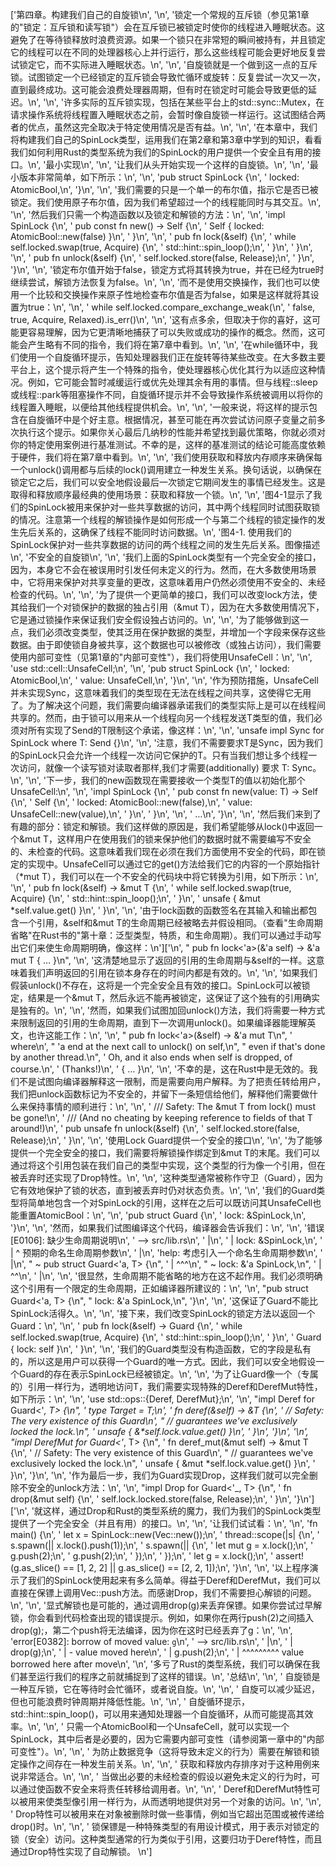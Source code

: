 ['第四章。构建我们自己的自旋锁\n', '\n', '锁定一个常规的互斥锁（参见第1章的"锁定：互斥锁和读写锁"）会在互斥锁已被锁定时使你的线程进入睡眠状态。这避免了在等待锁释放时浪费资源。如果一个锁只在非常短的瞬间被持有，并且锁定它的线程可以在不同的处理器核心上并行运行，那么这些线程可能会更好地反复尝试锁定它，而不实际进入睡眠状态。\n', '\n', '自旋锁就是一个做到这一点的互斥锁。试图锁定一个已经锁定的互斥锁会导致忙循环或旋转：反复尝试一次又一次，直到最终成功。这可能会浪费处理器周期，但有时在锁定时可能会导致更低的延迟。\n', '\n', '许多实际的互斥锁实现，包括在某些平台上的std::sync::Mutex，在请求操作系统将线程置入睡眠状态之前，会暂时像自旋锁一样运行。这试图结合两者的优点，虽然这完全取决于特定使用情况是否有益。\n', '\n', '在本章中，我们将构建我们自己的SpinLock类型，运用我们在第2章和第3章中学到的知识，看看我们如何利用Rust的类型系统为我们的SpinLock的用户提供一个安全且有用的接口。\n', '最小实现\n', '\n', '让我们从头开始实现一个这样的自旋锁。\n', '\n', '最小版本非常简单，如下所示：\n', '\n', 'pub struct SpinLock {\n', '    locked: AtomicBool,\n', '}\n', '\n', '我们需要的只是一个单一的布尔值，指示它是否已被锁定。我们使用原子布尔值，因为我们希望超过一个的线程能同时与其交互。\n', '\n', '然后我们只需一个构造函数以及锁定和解锁的方法：\n', '\n', 'impl SpinLock {\n', '    pub const fn new() -> Self {\n', '        Self { locked: AtomicBool::new(false) }\n', '    }\n', '\n', '    pub fn lock(&self) {\n', '        while self.locked.swap(true, Acquire) {\n', '            std::hint::spin_loop();\n', '        }\n', '    }\n', '\n', '    pub fn unlock(&self) {\n', '        self.locked.store(false, Release);\n', '    }\n', '}\n', '\n', '锁定布尔值开始于false，锁定方式将其转换为true，并在已经为true时继续尝试，解锁方法恢复为false。\n', '\n', '而不是使用交换操作，我们也可以使用一个比较和交换操作来原子性地检查布尔值是否为false，如果是这样就将其设置为true：\n', '\n', '    while self.locked.compare_exchange_weak(\n', '            false, true, Acquire, Relaxed).is_err()\n', '\n', '这有点多余，但取决于你的喜好，这可能更容易理解，因为它更清晰地捕获了可以失败或成功的操作的概念。然而，这可能会产生略有不同的指令，我们将在第7章中看到。\n', '\n', '在while循环中，我们使用一个自旋循环提示，告知处理器我们正在旋转等待某些改变。在大多数主要平台上，这个提示将产生一个特殊的指令，使处理器核心优化其行为以适应这种情况。例如，它可能会暂时减缓运行或优先处理其余有用的事情。但与线程::sleep或线程::park等阻塞操作不同，自旋循环提示并不会导致操作系统被调用以将你的线程置入睡眠，以便给其他线程提供机会。\n', '\n', '一般来说，将这样的提示包含在自旋循环中是个好主意。根据情况，甚至可能在再次尝试访问原子变量之前多次执行这个提示。如果你关心最后几纳秒的性能并希望找到最优策略，你就必须对你的特定使用案例进行基准测试。不幸的是，这样的基准测试的结论可能高度依赖于硬件，我们将在第7章中看到。\n', '\n', '我们使用获取和释放内存顺序来确保每一个unlock()调用都与后续的lock()调用建立一种发生关系。换句话说，以确保在锁定它之后，我们可以安全地假设最后一次锁定它期间发生的事情已经发生。这是取得和释放顺序最经典的使用场景：获取和释放一个锁。\n', '\n', '图4-1显示了我们的SpinLock被用来保护对一些共享数据的访问，其中两个线程同时试图获取锁的情况。注意第一个线程的解锁操作是如何形成一个与第二个线程的锁定操作的发生先后关系的，这确保了线程不能同时访问数据。\n', '图4-1. 使用我们的SpinLock保护对一些共享数据的访问的两个线程之间的发生先后关系。图像描述\n', '不安全的自旋锁\n', '\n', '我们上面的SpinLock类型有一个完全安全的接口，因为，本身它不会在被误用时引发任何未定义的行为。然而，在大多数使用场景中，它将用来保护对共享变量的更改，这意味着用户仍然必须使用不安全的、未经检查的代码。\n', '\n', '为了提供一个更简单的接口，我们可以改变lock方法，使其给我们一个对锁保护的数据的独占引用（&mut T），因为在大多数使用情况下，它是通过锁操作来保证我们安全假设独占访问的。\n', '\n', '为了能够做到这一点，我们必须改变类型，使其泛用在保护数据的类型，并增加一个字段来保存这些数据。由于即使锁自身被共享，这个数据也可以被修改（或独占访问），我们需要使用内部可变性（见第1章的"内部可变性"），我们将使用UnsafeCell：\n', '\n', 'use std::cell::UnsafeCell;\n', '\n', 'pub struct SpinLock<T> {\n', '    locked: AtomicBool,\n', '    value: UnsafeCell<T>,\n', '}\n', '\n', '作为预防措施，UnsafeCell并未实现Sync，这意味着我们的类型现在无法在线程之间共享，这使得它无用了。为了解决这个问题，我们需要向编译器承诺我们的类型实际上是可以在线程间共享的。然而，由于锁可以用来从一个线程向另一个线程发送T类型的值，我们必须对所有实现了Send的T限制这个承诺，像这样：\n', '\n', 'unsafe impl<T> Sync for SpinLock<T> where T: Send {}\n', '\n', '注意，我们不需要要求T是Sync，因为我们的SpinLock<T>只会允许一个线程一次访问它保护的T。只有当我们想让多个线程一次访问，就像一个读写锁对读取者那样,我们才需要(additionally) 要求 T: Sync。\n', '\n', '下一步，我们的new函数现在需要接收一个类型T的值以初始化那个UnsafeCell:\n', '\n', 'impl<T> SpinLock<T> {\n', '    pub const fn new(value: T) -> Self {\n', '        Self {\n', '            locked: AtomicBool::new(false),\n', '            value: UnsafeCell::new(value),\n', '        }\n', '    }\n', '\n', '    …\n', '}\n', '\n', '然后我们来到了有趣的部分：锁定和解锁。我们这样做的原因是，我们希望能够从lock()中返回一个&mut T，这样用户在使用我们的锁来保护他们的数据时就不需要编写不安全的、未检查的代码。这意味着我们现在必须在我们方面使用不安全的代码，即在锁定的实现中。UnsafeCell可以通过它的get()方法给我们它的内容的一个原始指针（*mut T），我们可以在一个不安全的代码块中将它转换为引用，如下所示：\n', '\n', '    pub fn lock(&self) -> &mut T {\n', '        while self.locked.swap(true, Acquire) {\n', '            std::hint::spin_loop();\n', '        }\n', '        unsafe { &mut *self.value.get() }\n', '    }\n', '\n', '由于lock函数的函数签名在其输入和输出都包含一个引用，&self和&mut T的生命周期已经被略去并假设相同。（查看"生命周期省略"在Rust书的"第十章：泛型类型，特质，和生命周期）。我们可以通过手动写出它们来使生命周期明确，像这样：\n']['\n', "    pub fn lock<'a>(&'a self) -> &'a mut T { … }\n", '\n', '这清楚地显示了返回的引用的生命周期与&self的一样。这意味着我们声明返回的引用在锁本身存在的时间内都是有效的。\n', '\n', '如果我们假装unlock()不存在，这将是一个完全安全且有效的接口。SpinLock可以被锁定，结果是一个&mut T，然后永远不能再被锁定，这保证了这个独有的引用确实是独有的。\n', '\n', '然而，如果我们试图加回unlock()方法，我们将需要一种方式来限制返回的引用的生命周期，直到下一次调用unlock()。如果编译器能理解英文，也许这能工作：\n', '\n', "    pub fn lock<'a>(&self) -> &'a mut T\n", '    where\n', "        'a end at the next call to unlock() on self,\n", "        even if that's done by another thread.\n", '        Oh, and it also ends when self is dropped, of course.\n', '        (Thanks!)\n', '    { … }\n', '\n', '不幸的是，这在Rust中是无效的。我们不是试图向编译器解释这一限制，而是需要向用户解释。为了把责任转给用户，我们把unlock函数标记为不安全的，并留下一条短信给他们，解释他们需要做什么来保持事情的顺利进行：\n', '\n', '    /// Safety: The &mut T from lock() must be gone!\n', '    /// (And no cheating by keeping reference to fields of that T around!)\n', '    pub unsafe fn unlock(&self) {\n', '        self.locked.store(false, Release);\n', '    }\n', '\n', '使用Lock Guard提供一个安全的接口\n', '\n', '为了能够提供一个完全安全的接口，我们需要将解锁操作绑定到&mut T的末尾。我们可以通过将这个引用包装在我们自己的类型中实现，这个类型的行为像一个引用，但在被丢弃时还实现了Drop特性。\n', '\n', '这种类型通常被称作守卫（Guard），因为它有效地保护了锁的状态，直到被丢弃时仍对状态负责。\n', '\n', '我们的Guard类型将简单地包含一个对SpinLock的引用，这样在之后可以既访问其UnsafeCell也能重置AtomicBool：\n', '\n', 'pub struct Guard<T> {\n', '    lock: &SpinLock<T>,\n', '}\n', '\n', '然而，如果我们试图编译这个代码，编译器会告诉我们：\n', '\n', '错误[E0106]: 缺少生命周期说明\n', '   --> src/lib.rs\n', '    |\n', '    |         lock: &SpinLock<T>,\n', '    |               ^ 预期的命名生命周期参数\n', '    |\n', 'help: 考虑引入一个命名生命周期参数\n', '    |\n', "    ~     pub struct Guard<'a, T> {\n", '    |                      ^^^\n', "    ~         lock: &'a SpinLock<T>,\n", '    |                ^^\n', '    |\n', '\n', '很显然，生命周期不能省略的地方在这不起作用。我们必须明确这个引用有一个限定的生命周期，正如编译器所建议的：\n', '\n', "pub struct Guard<'a, T> {\n", "    lock: &'a SpinLock<T>,\n", '}\n', '\n', '这保证了Guard不能比SpinLock活得久。\n', '\n', '接下来，我们改变SpinLock的锁定方法以返回一个Guard：\n', '\n', '    pub fn lock(&self) -> Guard<T> {\n', '        while self.locked.swap(true, Acquire) {\n', '            std::hint::spin_loop();\n', '        }\n', '        Guard { lock: self }\n', '    }\n', '\n', '我们的Guard类型没有构造函数，它的字段是私有的，所以这是用户可以获得一个Guard的唯一方式。因此，我们可以安全地假设一个Guard的存在表示SpinLock已经被锁定。\n', '\n', '为了让Guard<T>像一个（专属的）引用一样行为，透明地访问T，我们需要实现特殊的Deref和DerefMut特性，如下所示：\n', '\n', 'use std::ops::{Deref, DerefMut};\n', '\n', "impl<T> Deref for Guard<'_, T> {\n", '    type Target = T;\n', '    fn deref(&self) -> &T {\n', '        // Safety: The very existence of this Guard\n', "        // guarantees we've exclusively locked the lock.\n", '        unsafe { &*self.lock.value.get() }\n', '    }\n', '}\n', '\n', "impl<T> DerefMut for Guard<'_, T> {\n", '    fn deref_mut(&mut self) -> &mut T {\n', '        // Safety: The very existence of this Guard\n', "        // guarantees we've exclusively locked the lock.\n", '        unsafe { &mut *self.lock.value.get() }\n', '    }\n', '}\n', '\n', '作为最后一步，我们为Guard实现Drop，这样我们就可以完全删除不安全的unlock方法：\n', '\n', "impl<T> Drop for Guard<'_, T> {\n", '    fn drop(&mut self) {\n', '        self.lock.locked.store(false, Release);\n', '    }\n', '}\n']['\n', '就这样，通过Drop和Rust的类型系统的魔力，我们为我们的SpinLock类型提供了一个完全安全（并且有用）的接口。\n', '\n', '让我们试试看：\n', '\n', 'fn main() {\n', '    let x = SpinLock::new(Vec::new());\n', '    thread::scope(|s| {\n', '        s.spawn(|| x.lock().push(1));\n', '        s.spawn(|| {\n', '            let mut g = x.lock();\n', '            g.push(2);\n', '            g.push(2);\n', '        });\n', '    });\n', '    let g = x.lock();\n', '    assert!(g.as_slice() == [1, 2, 2] || g.as_slice() == [2, 2, 1]);\n', '}\n', '\n', '以上程序演示了我们的SpinLock使用起来有多么简单。得益于Deref和DerefMut，我们可以直接在保镖上调用Vec::push方法。而感谢Drop，我们不需要担心解锁的问题。\n', '\n', '显式解锁也是可能的，通过调用drop(g)来丢弃保镖。如果你尝试过早解锁，你会看到代码检查出现的错误提示。例如，如果你在两行push(2)之间插入drop(g);，第二个push将无法编译，因为你在这时已经丢弃了g：\n', '\n', 'error[E0382]: borrow of moved value: `g`\n', '   --> src/lib.rs\n', '    |\n', '    |     drop(g);\n', '    |          - value moved here\n', '    |     g.push(2);\n', '    |     ^^^^^^^^^ value borrowed here after move\n', '\n', '多亏了Rust的类型系统，我们可以确保在我们甚至运行我们的程序之前就捕捉到了这样的错误。\n', '总结\n', '\n', '    自旋锁是一种互斥锁，它在等待时会忙循环，或者说自旋。\n', '\n', '    自旋可以减少延迟，但也可能浪费时钟周期并降低性能。\n', '\n', '    自旋循环提示，std::hint::spin_loop()，可以用来通知处理器一个自旋循环，从而可能提高其效率。\n', '\n', '    只需一个AtomicBool和一个UnsafeCell<T>，就可以实现一个SpinLock<T>，其中后者是必要的，因为它需要内部可变性（请参阅第一章中的"内部可变性"）。\n', '\n', '    为防止数据竞争（这将导致未定义的行为）需要在解锁和锁定操作之间存在一种发生前关系。\n', '\n', '    获取和释放内存排序对于这种用例来说非常适合。\n', '\n', '    当做出必要的未经检查的假设以避免未定义的行为时，可以通过使函数不安全来将责任转移给调用者。\n', '\n', '    Deref和DerefMut特性可以被用来使类型像引用一样行为，从而透明地提供对另一个对象的访问。\n', '\n', '    Drop特性可以被用来在对象被删除时做一些事情，例如当它超出范围或被传递给drop()时。\n', '\n', '    锁保镖是一种特殊类型的有用设计模式，用于表示对锁定的锁（安全）访问。这种类型通常的行为类似于引用，这要归功于Deref特性，而且通过Drop特性实现了自动解锁。 \n']